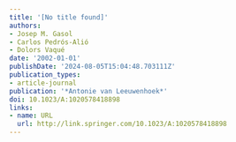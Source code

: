 ```yaml
---
title: '[No title found]'
authors:
- Josep M. Gasol
- Carlos Pedrós-Alió
- Dolors Vaqué
date: '2002-01-01'
publishDate: '2024-08-05T15:04:48.703111Z'
publication_types:
- article-journal
publication: '*Antonie van Leeuwenhoek*'
doi: 10.1023/A:1020578418898
links:
- name: URL
  url: http://link.springer.com/10.1023/A:1020578418898
---
```

